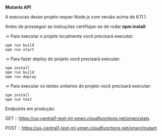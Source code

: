 **Mutants API**

A execucao desse projeto requer Node.js com versão acima de 6.11.1.

Antes de prosseguir as instruções certifique-se de rodar **npm install**

-> Para executar o projeto localmente você precisará executar:

```
npm run build
npm run start
```

-> Para fazer deploy do projeto você precisará executar:

```
npm install
npm run build
npm run deploy
```

-> Para executar os testes unitarios do projeto você precisará executar:

```
npm install
npm run test
```

Endpoints em produção:

GET :: https://us-central1-test-ml-xmen.cloudfunctions.net/xmen/stats

POST :: https://us-central1-test-ml-xmen.cloudfunctions.net/xmen/mutant
